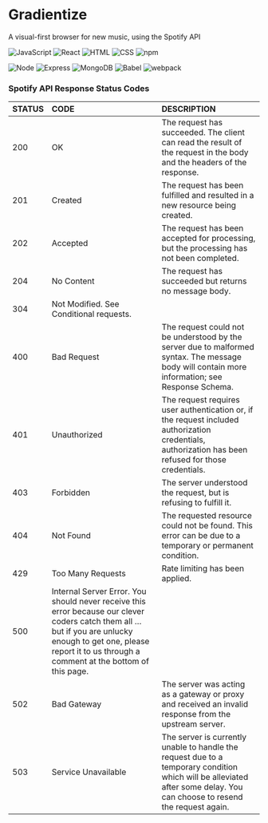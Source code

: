 # Gradientize
  A visual-first browser for new music, using the Spotify API


![JavaScript](https://img.shields.io/badge/JavaScript%20-%23323330.svg?&style=flat-square&logo=javascript&logoColor=%23F7DF1E)
![React](https://img.shields.io/badge/React%20-%2320232a.svg?&style=flat-square&logo=react&logoColor=%2361DAFB)
![HTML](https://img.shields.io/badge/HTML5%20-%23E34F26.svg?&style=flat-square&logo=html5&logoColor=white)
![CSS](https://img.shields.io/badge/CSS3%20-%231572B6.svg?&style=flat-square&logo=css3&logoColor=white)
![npm](https://img.shields.io/badge/npm-CB3837?style=flat-square&logo=npm&logoColor=white)

![Node](https://img.shields.io/badge/Node.js%20-%2343853D.svg?&style=flat-square&logo=node.js&logoColor=white)
![Express](https://img.shields.io/badge/Express%20-%23404d59.svg?&style=flat-square)
![MongoDB](https://img.shields.io/badge/MongoDB-%234ea94b.svg?&style=flat-square&logo=mongodb&logoColor=white)
![Babel](https://img.shields.io/badge/Babel-F9DC3E?style=flat-square&logo=babel&logoColor=white)
![webpack](https://img.shields.io/badge/webpack%20-%238DD6F9.svg?&style=flat-square&logo=webpack&logoColor=black)



### Spotify API Response Status Codes

| STATUS | CODE |	DESCRIPTION      |
| :----- | :--- |	:--------------- |
| 200 |	OK | The request has succeeded. The client can read the result of the request in the body and the headers of the response. |
| 201 |	Created | The request has been fulfilled and resulted in a new resource being created. |
| 202 |	Accepted | The request has been accepted for processing, but the processing has not been completed. |
| 204 |	No Content | The request has succeeded but returns no message body. |
| 304 |	Not Modified. See Conditional requests. |
| 400 |	Bad Request | The request could not be understood by the server due to malformed syntax. The message body will contain more information; see Response Schema. |
| 401 |	Unauthorized | The request requires user authentication or, if the request included authorization credentials, authorization has been refused for those credentials. |
| 403 |	Forbidden | The server understood the request, but is refusing to fulfill it. |
| 404 |	Not Found | The requested resource could not be found. This error can be due to a temporary or permanent condition. |
| 429 |	Too Many Requests | Rate limiting has been applied.
| 500 |	Internal Server Error. You should never receive this error because our clever coders catch them all … but if you are unlucky enough to get one, please report it to us through a comment at the bottom of this page. |
| 502 |	Bad Gateway | The server was acting as a gateway or proxy and received an invalid response from the upstream server. |
| 503 |	Service Unavailable | The server is currently unable to handle the request due to a temporary condition which will be alleviated after some delay. You can choose to resend the request again. |

